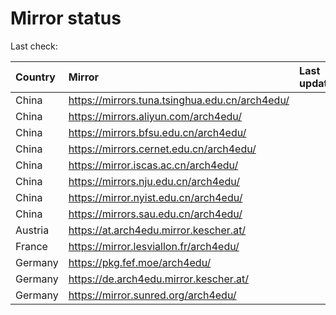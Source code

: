 <script src="./time.js"></script>
# Mirror status
Last check: <script type="text/javascript">localize(1722648308.2485757);</script>

|Country|Mirror|Last update|
|:------|:-----|:----------|
|China|https://mirrors.tuna.tsinghua.edu.cn/arch4edu/|<script type="text/javascript">localize(1722624538);</script>|
|China|https://mirrors.aliyun.com/arch4edu/|<script type="text/javascript">localize(1722624538);</script>|
|China|https://mirrors.bfsu.edu.cn/arch4edu/|<script type="text/javascript">localize(1722624538);</script>|
|China|https://mirrors.cernet.edu.cn/arch4edu/|<script type="text/javascript">localize(1722624538);</script>|
|China|https://mirror.iscas.ac.cn/arch4edu/|<script type="text/javascript">localize(1722624538);</script>|
|China|https://mirrors.nju.edu.cn/arch4edu/|<script type="text/javascript">localize(1722537232);</script>|
|China|https://mirror.nyist.edu.cn/arch4edu/|<script type="text/javascript">localize(1722580670);</script>|
|China|https://mirrors.sau.edu.cn/arch4edu/|<script type="text/javascript">localize(1722624538);</script>|
|Austria|https://at.arch4edu.mirror.kescher.at/|<script type="text/javascript">localize(1722624538);</script>|
|France|https://mirror.lesviallon.fr/arch4edu/|<script type="text/javascript">localize(1722580670);</script>|
|Germany|https://pkg.fef.moe/arch4edu/|<script type="text/javascript">localize(1722624538);</script>|
|Germany|https://de.arch4edu.mirror.kescher.at/|<script type="text/javascript">localize(1722624538);</script>|
|Germany|https://mirror.sunred.org/arch4edu/|<script type="text/javascript">localize(1722624538);</script>|

<script src="./tablefilter/tablefilter.js"></script>
<script src="./table.js"></script>